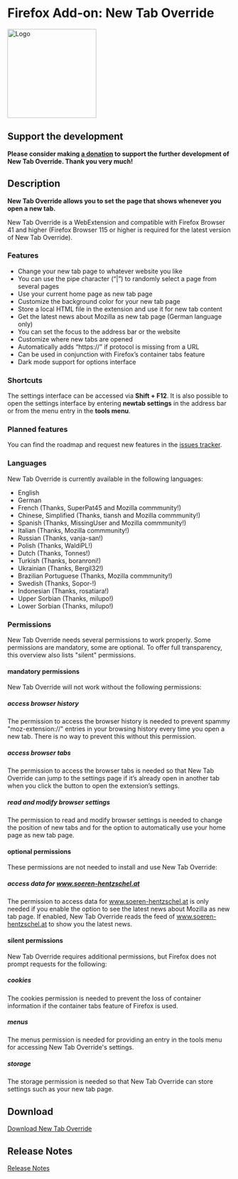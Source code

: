 # Firefox Add-on: New Tab Override

<img src="logo.png" alt="Logo" width="200" border="0">

## Support the development

**Please consider making [a donation](https://www.paypal.com/paypalme/agenedia/) to support the further development of
New Tab Override. Thank you very much!**

## Description

**New Tab Override allows you to set the page that shows whenever you open a new tab.**

New Tab Override is a WebExtension and compatible with Firefox Browser 41 and higher (Firefox Browser 115 or
higher is required for the latest version of New Tab Override).

### Features

- Change your new tab page to whatever website you like
- You can use the pipe character (“|”) to randomly select a page from several pages
- Use your current home page as new tab page
- Customize the background color for your new tab page
- Store a local HTML file in the extension and use it for new tab content
- Get the latest news about Mozilla as new tab page (German language only)
- You can set the focus to the address bar or the website
- Customize where new tabs are opened
- Automatically adds “https://” if protocol is missing from a URL
- Can be used in conjunction with Firefox’s container tabs feature
- Dark mode support for options interface

### Shortcuts

The settings interface can be accessed via **Shift + F12**. It is also possible to open the settings interface by
entering **newtab settings** in the address bar or from the menu entry in the **tools menu**.

### Planned features

You can find the roadmap and request new features in the
[issues tracker](https://github.com/cadeyrn/newtaboverride/issues).

### Languages

New Tab Override is currently available in the following languages:

- English
- German
- French (Thanks, SuperPat45 and Mozilla commmunity!)
- Chinese, Simplified (Thanks, tiansh and Mozilla commmunity!)
- Spanish (Thanks, MissingUser and Mozilla commmunity!)
- Italian (Thanks, Mozilla commmunity!)
- Russian (Thanks, vanja-san!)
- Polish (Thanks, WaldiPL!)
- Dutch (Thanks, Tonnes!)
- Turkish (Thanks, boranroni!)
- Ukrainian (Thanks, Bergil32!)
- Brazilian Portuguese (Thanks, Mozilla commmunity!)
- Swedish (Thanks, Sopor-!)
- Indonesian (Thanks, rosatiara!)
- Upper Sorbian (Thanks, milupo!)
- Lower Sorbian (Thanks, milupo!)

### Permissions

New Tab Override needs several permissions to work properly. Some permissions are mandatory, some are optional. To offer
full transparency, this overview also lists "silent" permissions.

#### mandatory permissions

New Tab Override will not work without the following permissions:

##### access browser history

The permission to access the browser history is needed to prevent spammy "moz-extension://" entries in your browsing
history every time you open a new tab. There is no way to prevent this without this permission.

##### access browser tabs

The permission to access the browser tabs is needed so that New Tab Override can jump to the settings page if it’s
already open in another tab when you click the button to open the extension’s settings.

##### read and modify browser settings

The permission to read and modify browser settings is needed to change the position of new tabs and for the option to
automatically use your home page as new tab page.

#### optional permissions

These permissions are not needed to install and use New Tab Override:

##### access data for www.soeren-hentzschel.at

The permission to access data for www.soeren-hentzschel.at is only needed if you enable the option to see the latest
news about Mozilla as new tab page. If enabled, New Tab Override reads the feed of www.soeren-hentzschel.at to show you
the latest news.

#### silent permissions

New Tab Override requires additional permissions, but Firefox does not prompt requests for the following:

##### cookies

The cookies permission is needed to prevent the loss of container information if the container tabs feature of Firefox
is used.

##### menus

The menus permission is needed for providing an entry in the tools menu for accessing New Tab Override's settings.

##### storage

The storage permission is needed so that New Tab Override can store settings such as your new tab page.

## Download

[Download New Tab Override](https://addons.mozilla.org/en-US/firefox/addon/new-tab-override/)

## Release Notes

[Release Notes](CHANGELOG.md "Release Notes")
